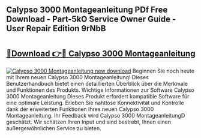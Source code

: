 ## Calypso 3000 Montageanleitung PDf Free Download - Part-5kO Service Owner Guide - User Repair Edition 9rNbB

# <h2><a href="http://df8drxr.blite.top/?on=Calypso+3000+Montageanleitung">🔗Download 👉🔴 Calypso 3000 Montageanleitung</a></h2>

[![Calypso 3000 Montageanleitung new download](https://i.imgur.com/lujVjoI.png)](http://df8drxr.blite.top/?on=Calypso+3000+Montageanleitung)
Beginnen Sie noch heute mit Ihrem neuen Calypso 3000 Montageanleitung! Dieses Benutzerhandbuch bietet einen detaillierten Überblick über die Merkmale und Funktionen des Produkts. Wichtige Informationen zur Software Calypso 3000 Montageanleitung Dieses Produkt erfordert kompatible Software für eine optimale Leistung. Erleben Sie nahtlose Konnektivität und Kontrolle dank der erweiterten Funktionen Ihres neuen Calypso 3000 Montageanleitung. Ihr Feedback wird Calypso 3000 MontageanleitungD geschätzt. Wir schätzen Ihren Input und sind bestrebt, Ihnen einen außergewöhnlichen Service zu bieten.
